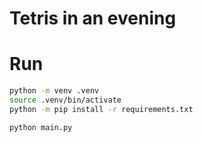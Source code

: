 # Tetris in an evening


# Run

``` sh
python -m venv .venv
source .venv/bin/activate
python -m pip install -r requirements.txt

python main.py
```
